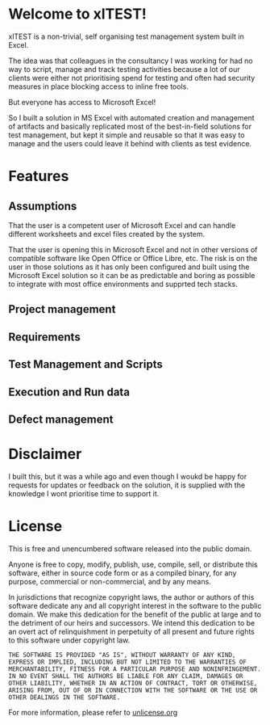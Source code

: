 # Welcome to xlTEST!

xlTEST is a non-trivial, self organising test management system built in Excel.

The idea was that colleagues in the consultancy I was working for had no way to script, manage and track testing activities because a lot of our clients were either not prioritising spend for testing and often had security measures in place blocking access to inline free tools.

But everyone has access to Microsoft Excel! 

So I built a solution in MS Excel with automated creation and management of artifacts and basically replicated most of the best-in-field solutions for test management, but kept it simple and reusable so that it was easy to manage and the users could leave it behind with clients as test evidence.

# Features

## Assumptions

That the user is a competent user of Microsoft Excel and can handle different worksheets and excel files created by the system.

That the user is opening this in Microsoft Excel and not in other versions of compatible software like Open Office or Office Libre, etc. The risk is on the user in those solutions as it has only been configured and built using the Microsoft Excel solution so it can be as predictable and boring as possible to integrate with most office environments and supprted tech stacks.

## Project management

## Requirements

## Test Management and Scripts

## Execution and Run data

## Defect management

# Disclaimer

I built this, but it was a while ago and even though I woukd be happy for requests for updates or feedback on the solution, it is supplied with the knowledge I wont prioritise time to support it.

# License

This is free and unencumbered software released into the public domain.

Anyone is free to copy, modify, publish, use, compile, sell, or
distribute this software, either in source code form or as a compiled
binary, for any purpose, commercial or non-commercial, and by any
means.

In jurisdictions that recognize copyright laws, the author or authors
of this software dedicate any and all copyright interest in the
software to the public domain. We make this dedication for the benefit
of the public at large and to the detriment of our heirs and
successors. We intend this dedication to be an overt act of
relinquishment in perpetuity of all present and future rights to this
software under copyright law.

`THE SOFTWARE IS PROVIDED "AS IS", WITHOUT WARRANTY OF ANY KIND,
EXPRESS OR IMPLIED, INCLUDING BUT NOT LIMITED TO THE WARRANTIES OF
MERCHANTABILITY, FITNESS FOR A PARTICULAR PURPOSE AND NONINFRINGEMENT.
IN NO EVENT SHALL THE AUTHORS BE LIABLE FOR ANY CLAIM, DAMAGES OR
OTHER LIABILITY, WHETHER IN AN ACTION OF CONTRACT, TORT OR OTHERWISE,
ARISING FROM, OUT OF OR IN CONNECTION WITH THE SOFTWARE OR THE USE OR
OTHER DEALINGS IN THE SOFTWARE.`

For more information, please refer to [unlicense.org](https://unlicense.org)
